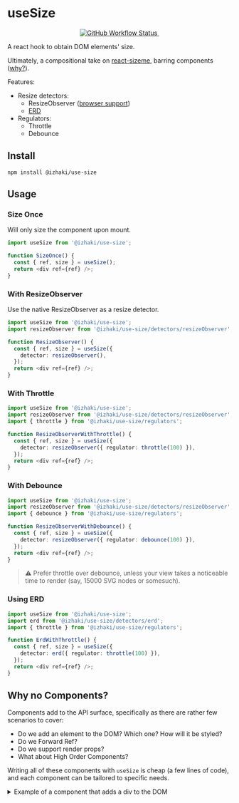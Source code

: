 # useSize

<p align="center">
  <a aria-label="Build" href="https://github.com/Izhaki/useSize/actions/workflows/release.yml">
    <img alt="GitHub Workflow Status" src="https://img.shields.io/github/workflow/status/Izhaki/useSize/Release?style=flat-square">
  </a>
  <a aria-label="NPM version" href="https://www.npmjs.com/package/@izhaki/use-size">
    <img alt="" src="https://img.shields.io/npm/v/@izhaki/use-size?style=flat-square">
  </a>
</p>

A react hook to obtain DOM elements' size.

Ultimately, a compositional take on [react-sizeme](https://github.com/ctrlplusb/react-sizeme), barring components ([why?](#why-no-components)).

Features:

- Resize detectors:
  - ResizeObserver ([browser support](https://caniuse.com/resizeobserver))
  - [ERD](https://github.com/wnr/element-resize-detector)
- Regulators:
  - Throttle
  - Debounce

## Install

```shell
npm install @izhaki/use-size
```

## Usage

### Size Once

Will only size the component upon mount.

```typescript
import useSize from '@izhaki/use-size';

function SizeOnce() {
  const { ref, size } = useSize();
  return <div ref={ref} />;
}
```

### With ResizeObserver

Use the native ResizeObserver as a resize detector.

```typescript
import useSize from '@izhaki/use-size';
import resizeObserver from '@izhaki/use-size/detectors/resizeObserver';

function ResizeObserver() {
  const { ref, size } = useSize({
    detector: resizeObserver(),
  });
  return <div ref={ref} />;
}
```

### With Throttle

```typescript
import useSize from '@izhaki/use-size';
import resizeObserver from '@izhaki/use-size/detectors/resizeObserver';
import { throttle } from '@izhaki/use-size/regulators';

function ResizeObserverWithThrottle() {
  const { ref, size } = useSize({
    detector: resizeObserver({ regulator: throttle(100) }),
  });
  return <div ref={ref} />;
}
```

### With Debounce

```typescript
import useSize from '@izhaki/use-size';
import resizeObserver from '@izhaki/use-size/detectors/resizeObserver';
import { debounce } from '@izhaki/use-size/regulators';

function ResizeObserverWithDebounce() {
  const { ref, size } = useSize({
    detector: resizeObserver({ regulator: debounce(100) }),
  });
  return <div ref={ref} />;
}
```

> ⚠️ Prefer throttle over debounce, unless your view takes a noticeable time to render (say, 15000 SVG nodes or somesuch).

### Using ERD

```typescript
import useSize from '@izhaki/use-size';
import erd from '@izhaki/use-size/detectors/erd';
import { throttle } from '@izhaki/use-size/regulators';

function ErdWithThrottle() {
  const { ref, size } = useSize({
    detector: erd({ regulator: throttle(100) }),
  });
  return <div ref={ref} />;
}
```

## Why no Components?

Components add to the API surface, specifically as there are rather few scenarios to cover:

- Do we add an element to the DOM? Which one? How will it be styled?
- Do we Forward Ref?
- Do we support render props?
- What about High Order Components?

Writing all of these components with `useSize` is cheap (a few lines of code), and each component can be tailored to specific needs.

<details>
  <summary>Example of a component that adds a div to the DOM</summary>

```javascript
import useSize from '@izhaki/use-size';
import resizeObserver from '@izhaki/use-size/detectors/resizeObserver';
import { throttle } from '@izhaki/use-size/regulators';

function Sizer({ children }) {
  const { ref, size } = useSize({
    detector: resizeObserver({ regulator: throttle(100) }),
  });
  return <div ref={ref}>{children}</div>;
}
```

</details>

